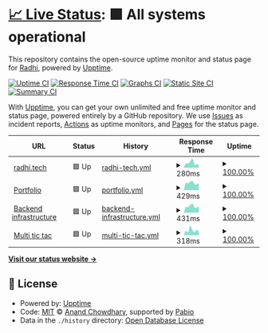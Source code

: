 # [📈 Live Status](https://bajahaw.github.io/web-monitor): <!--live status--> **🟩 All systems operational**

This repository contains the open-source uptime monitor and status page for [Radhi](https://bajahaw.github.io/web-monitor), powered by [Upptime](https://github.com/upptime/upptime).

[![Uptime CI](https://github.com/bajahaw/web-monitor/workflows/Uptime%20CI/badge.svg)](https://github.com/bajahaw/web-monitor/actions?query=workflow%3A%22Uptime+CI%22)
[![Response Time CI](https://github.com/bajahaw/web-monitor/workflows/Response%20Time%20CI/badge.svg)](https://github.com/bajahaw/web-monitor/actions?query=workflow%3A%22Response+Time+CI%22)
[![Graphs CI](https://github.com/bajahaw/web-monitor/workflows/Graphs%20CI/badge.svg)](https://github.com/bajahaw/web-monitor/actions?query=workflow%3A%22Graphs+CI%22)
[![Static Site CI](https://github.com/bajahaw/web-monitor/workflows/Static%20Site%20CI/badge.svg)](https://github.com/bajahaw/web-monitor/actions?query=workflow%3A%22Static+Site+CI%22)
[![Summary CI](https://github.com/bajahaw/web-monitor/workflows/Summary%20CI/badge.svg)](https://github.com/bajahaw/web-monitor/actions?query=workflow%3A%22Summary+CI%22)

With [Upptime](https://upptime.js.org), you can get your own unlimited and free uptime monitor and status page, powered entirely by a GitHub repository. We use [Issues](https://github.com/bajahaw/web-monitor/issues) as incident reports, [Actions](https://github.com/bajahaw/web-monitor/actions) as uptime monitors, and [Pages](https://bajahaw.github.io/web-monitor) for the status page.

<!--start: status pages-->
<!-- This summary is generated by Upptime (https://github.com/upptime/upptime) -->
<!-- Do not edit this manually, your changes will be overwritten -->
<!-- prettier-ignore -->
| URL | Status | History | Response Time | Uptime |
| --- | ------ | ------- | ------------- | ------ |
| <img alt="" src="https://icons.duckduckgo.com/ip3/www.radhi.tech.ico" height="13"> [radhi.tech](https://www.radhi.tech) | 🟩 Up | [radhi-tech.yml](https://github.com/Bajahaw/web-monitor/commits/HEAD/history/radhi-tech.yml) | <details><summary><img alt="Response time graph" src="./graphs/radhi-tech/response-time-week.png" height="20"> 280ms</summary><br><a href="https://status.radhi.tech/history/radhi-tech"><img alt="Response time 363" src="https://img.shields.io/endpoint?url=https%3A%2F%2Fraw.githubusercontent.com%2FBajahaw%2Fweb-monitor%2FHEAD%2Fapi%2Fradhi-tech%2Fresponse-time.json"></a><br><a href="https://status.radhi.tech/history/radhi-tech"><img alt="24-hour response time 200" src="https://img.shields.io/endpoint?url=https%3A%2F%2Fraw.githubusercontent.com%2FBajahaw%2Fweb-monitor%2FHEAD%2Fapi%2Fradhi-tech%2Fresponse-time-day.json"></a><br><a href="https://status.radhi.tech/history/radhi-tech"><img alt="7-day response time 280" src="https://img.shields.io/endpoint?url=https%3A%2F%2Fraw.githubusercontent.com%2FBajahaw%2Fweb-monitor%2FHEAD%2Fapi%2Fradhi-tech%2Fresponse-time-week.json"></a><br><a href="https://status.radhi.tech/history/radhi-tech"><img alt="30-day response time 295" src="https://img.shields.io/endpoint?url=https%3A%2F%2Fraw.githubusercontent.com%2FBajahaw%2Fweb-monitor%2FHEAD%2Fapi%2Fradhi-tech%2Fresponse-time-month.json"></a><br><a href="https://status.radhi.tech/history/radhi-tech"><img alt="1-year response time 363" src="https://img.shields.io/endpoint?url=https%3A%2F%2Fraw.githubusercontent.com%2FBajahaw%2Fweb-monitor%2FHEAD%2Fapi%2Fradhi-tech%2Fresponse-time-year.json"></a></details> | <details><summary><a href="https://status.radhi.tech/history/radhi-tech">100.00%</a></summary><a href="https://status.radhi.tech/history/radhi-tech"><img alt="All-time uptime 99.91%" src="https://img.shields.io/endpoint?url=https%3A%2F%2Fraw.githubusercontent.com%2FBajahaw%2Fweb-monitor%2FHEAD%2Fapi%2Fradhi-tech%2Fuptime.json"></a><br><a href="https://status.radhi.tech/history/radhi-tech"><img alt="24-hour uptime 100.00%" src="https://img.shields.io/endpoint?url=https%3A%2F%2Fraw.githubusercontent.com%2FBajahaw%2Fweb-monitor%2FHEAD%2Fapi%2Fradhi-tech%2Fuptime-day.json"></a><br><a href="https://status.radhi.tech/history/radhi-tech"><img alt="7-day uptime 100.00%" src="https://img.shields.io/endpoint?url=https%3A%2F%2Fraw.githubusercontent.com%2FBajahaw%2Fweb-monitor%2FHEAD%2Fapi%2Fradhi-tech%2Fuptime-week.json"></a><br><a href="https://status.radhi.tech/history/radhi-tech"><img alt="30-day uptime 100.00%" src="https://img.shields.io/endpoint?url=https%3A%2F%2Fraw.githubusercontent.com%2FBajahaw%2Fweb-monitor%2FHEAD%2Fapi%2Fradhi-tech%2Fuptime-month.json"></a><br><a href="https://status.radhi.tech/history/radhi-tech"><img alt="1-year uptime 99.91%" src="https://img.shields.io/endpoint?url=https%3A%2F%2Fraw.githubusercontent.com%2FBajahaw%2Fweb-monitor%2FHEAD%2Fapi%2Fradhi-tech%2Fuptime-year.json"></a></details>
| <img alt="" src="https://icons.duckduckgo.com/ip3/portfolio.radhi.tech.ico" height="13"> [Portfolio](https://portfolio.radhi.tech) | 🟩 Up | [portfolio.yml](https://github.com/Bajahaw/web-monitor/commits/HEAD/history/portfolio.yml) | <details><summary><img alt="Response time graph" src="./graphs/portfolio/response-time-week.png" height="20"> 429ms</summary><br><a href="https://status.radhi.tech/history/portfolio"><img alt="Response time 474" src="https://img.shields.io/endpoint?url=https%3A%2F%2Fraw.githubusercontent.com%2FBajahaw%2Fweb-monitor%2FHEAD%2Fapi%2Fportfolio%2Fresponse-time.json"></a><br><a href="https://status.radhi.tech/history/portfolio"><img alt="24-hour response time 412" src="https://img.shields.io/endpoint?url=https%3A%2F%2Fraw.githubusercontent.com%2FBajahaw%2Fweb-monitor%2FHEAD%2Fapi%2Fportfolio%2Fresponse-time-day.json"></a><br><a href="https://status.radhi.tech/history/portfolio"><img alt="7-day response time 429" src="https://img.shields.io/endpoint?url=https%3A%2F%2Fraw.githubusercontent.com%2FBajahaw%2Fweb-monitor%2FHEAD%2Fapi%2Fportfolio%2Fresponse-time-week.json"></a><br><a href="https://status.radhi.tech/history/portfolio"><img alt="30-day response time 456" src="https://img.shields.io/endpoint?url=https%3A%2F%2Fraw.githubusercontent.com%2FBajahaw%2Fweb-monitor%2FHEAD%2Fapi%2Fportfolio%2Fresponse-time-month.json"></a><br><a href="https://status.radhi.tech/history/portfolio"><img alt="1-year response time 474" src="https://img.shields.io/endpoint?url=https%3A%2F%2Fraw.githubusercontent.com%2FBajahaw%2Fweb-monitor%2FHEAD%2Fapi%2Fportfolio%2Fresponse-time-year.json"></a></details> | <details><summary><a href="https://status.radhi.tech/history/portfolio">100.00%</a></summary><a href="https://status.radhi.tech/history/portfolio"><img alt="All-time uptime 99.18%" src="https://img.shields.io/endpoint?url=https%3A%2F%2Fraw.githubusercontent.com%2FBajahaw%2Fweb-monitor%2FHEAD%2Fapi%2Fportfolio%2Fuptime.json"></a><br><a href="https://status.radhi.tech/history/portfolio"><img alt="24-hour uptime 100.00%" src="https://img.shields.io/endpoint?url=https%3A%2F%2Fraw.githubusercontent.com%2FBajahaw%2Fweb-monitor%2FHEAD%2Fapi%2Fportfolio%2Fuptime-day.json"></a><br><a href="https://status.radhi.tech/history/portfolio"><img alt="7-day uptime 100.00%" src="https://img.shields.io/endpoint?url=https%3A%2F%2Fraw.githubusercontent.com%2FBajahaw%2Fweb-monitor%2FHEAD%2Fapi%2Fportfolio%2Fuptime-week.json"></a><br><a href="https://status.radhi.tech/history/portfolio"><img alt="30-day uptime 99.89%" src="https://img.shields.io/endpoint?url=https%3A%2F%2Fraw.githubusercontent.com%2FBajahaw%2Fweb-monitor%2FHEAD%2Fapi%2Fportfolio%2Fuptime-month.json"></a><br><a href="https://status.radhi.tech/history/portfolio"><img alt="1-year uptime 99.18%" src="https://img.shields.io/endpoint?url=https%3A%2F%2Fraw.githubusercontent.com%2FBajahaw%2Fweb-monitor%2FHEAD%2Fapi%2Fportfolio%2Fuptime-year.json"></a></details>
| <img alt="" src="https://icons.duckduckgo.com/ip3/backend.radhi.tech.ico" height="13"> [Backend infrastructure](https://backend.radhi.tech/api/health) | 🟩 Up | [backend-infrastructure.yml](https://github.com/Bajahaw/web-monitor/commits/HEAD/history/backend-infrastructure.yml) | <details><summary><img alt="Response time graph" src="./graphs/backend-infrastructure/response-time-week.png" height="20"> 431ms</summary><br><a href="https://status.radhi.tech/history/backend-infrastructure"><img alt="Response time 440" src="https://img.shields.io/endpoint?url=https%3A%2F%2Fraw.githubusercontent.com%2FBajahaw%2Fweb-monitor%2FHEAD%2Fapi%2Fbackend-infrastructure%2Fresponse-time.json"></a><br><a href="https://status.radhi.tech/history/backend-infrastructure"><img alt="24-hour response time 424" src="https://img.shields.io/endpoint?url=https%3A%2F%2Fraw.githubusercontent.com%2FBajahaw%2Fweb-monitor%2FHEAD%2Fapi%2Fbackend-infrastructure%2Fresponse-time-day.json"></a><br><a href="https://status.radhi.tech/history/backend-infrastructure"><img alt="7-day response time 431" src="https://img.shields.io/endpoint?url=https%3A%2F%2Fraw.githubusercontent.com%2FBajahaw%2Fweb-monitor%2FHEAD%2Fapi%2Fbackend-infrastructure%2Fresponse-time-week.json"></a><br><a href="https://status.radhi.tech/history/backend-infrastructure"><img alt="30-day response time 449" src="https://img.shields.io/endpoint?url=https%3A%2F%2Fraw.githubusercontent.com%2FBajahaw%2Fweb-monitor%2FHEAD%2Fapi%2Fbackend-infrastructure%2Fresponse-time-month.json"></a><br><a href="https://status.radhi.tech/history/backend-infrastructure"><img alt="1-year response time 440" src="https://img.shields.io/endpoint?url=https%3A%2F%2Fraw.githubusercontent.com%2FBajahaw%2Fweb-monitor%2FHEAD%2Fapi%2Fbackend-infrastructure%2Fresponse-time-year.json"></a></details> | <details><summary><a href="https://status.radhi.tech/history/backend-infrastructure">100.00%</a></summary><a href="https://status.radhi.tech/history/backend-infrastructure"><img alt="All-time uptime 98.35%" src="https://img.shields.io/endpoint?url=https%3A%2F%2Fraw.githubusercontent.com%2FBajahaw%2Fweb-monitor%2FHEAD%2Fapi%2Fbackend-infrastructure%2Fuptime.json"></a><br><a href="https://status.radhi.tech/history/backend-infrastructure"><img alt="24-hour uptime 100.00%" src="https://img.shields.io/endpoint?url=https%3A%2F%2Fraw.githubusercontent.com%2FBajahaw%2Fweb-monitor%2FHEAD%2Fapi%2Fbackend-infrastructure%2Fuptime-day.json"></a><br><a href="https://status.radhi.tech/history/backend-infrastructure"><img alt="7-day uptime 100.00%" src="https://img.shields.io/endpoint?url=https%3A%2F%2Fraw.githubusercontent.com%2FBajahaw%2Fweb-monitor%2FHEAD%2Fapi%2Fbackend-infrastructure%2Fuptime-week.json"></a><br><a href="https://status.radhi.tech/history/backend-infrastructure"><img alt="30-day uptime 98.73%" src="https://img.shields.io/endpoint?url=https%3A%2F%2Fraw.githubusercontent.com%2FBajahaw%2Fweb-monitor%2FHEAD%2Fapi%2Fbackend-infrastructure%2Fuptime-month.json"></a><br><a href="https://status.radhi.tech/history/backend-infrastructure"><img alt="1-year uptime 98.35%" src="https://img.shields.io/endpoint?url=https%3A%2F%2Fraw.githubusercontent.com%2FBajahaw%2Fweb-monitor%2FHEAD%2Fapi%2Fbackend-infrastructure%2Fuptime-year.json"></a></details>
| <img alt="" src="https://icons.duckduckgo.com/ip3/multi-tic-tac.onrender.com.ico" height="13"> [Multi tic tac](https://multi-tic-tac.onrender.com) | 🟩 Up | [multi-tic-tac.yml](https://github.com/Bajahaw/web-monitor/commits/HEAD/history/multi-tic-tac.yml) | <details><summary><img alt="Response time graph" src="./graphs/multi-tic-tac/response-time-week.png" height="20"> 318ms</summary><br><a href="https://status.radhi.tech/history/multi-tic-tac"><img alt="Response time 6184" src="https://img.shields.io/endpoint?url=https%3A%2F%2Fraw.githubusercontent.com%2FBajahaw%2Fweb-monitor%2FHEAD%2Fapi%2Fmulti-tic-tac%2Fresponse-time.json"></a><br><a href="https://status.radhi.tech/history/multi-tic-tac"><img alt="24-hour response time 227" src="https://img.shields.io/endpoint?url=https%3A%2F%2Fraw.githubusercontent.com%2FBajahaw%2Fweb-monitor%2FHEAD%2Fapi%2Fmulti-tic-tac%2Fresponse-time-day.json"></a><br><a href="https://status.radhi.tech/history/multi-tic-tac"><img alt="7-day response time 318" src="https://img.shields.io/endpoint?url=https%3A%2F%2Fraw.githubusercontent.com%2FBajahaw%2Fweb-monitor%2FHEAD%2Fapi%2Fmulti-tic-tac%2Fresponse-time-week.json"></a><br><a href="https://status.radhi.tech/history/multi-tic-tac"><img alt="30-day response time 5963" src="https://img.shields.io/endpoint?url=https%3A%2F%2Fraw.githubusercontent.com%2FBajahaw%2Fweb-monitor%2FHEAD%2Fapi%2Fmulti-tic-tac%2Fresponse-time-month.json"></a><br><a href="https://status.radhi.tech/history/multi-tic-tac"><img alt="1-year response time 6184" src="https://img.shields.io/endpoint?url=https%3A%2F%2Fraw.githubusercontent.com%2FBajahaw%2Fweb-monitor%2FHEAD%2Fapi%2Fmulti-tic-tac%2Fresponse-time-year.json"></a></details> | <details><summary><a href="https://status.radhi.tech/history/multi-tic-tac">100.00%</a></summary><a href="https://status.radhi.tech/history/multi-tic-tac"><img alt="All-time uptime 99.16%" src="https://img.shields.io/endpoint?url=https%3A%2F%2Fraw.githubusercontent.com%2FBajahaw%2Fweb-monitor%2FHEAD%2Fapi%2Fmulti-tic-tac%2Fuptime.json"></a><br><a href="https://status.radhi.tech/history/multi-tic-tac"><img alt="24-hour uptime 100.00%" src="https://img.shields.io/endpoint?url=https%3A%2F%2Fraw.githubusercontent.com%2FBajahaw%2Fweb-monitor%2FHEAD%2Fapi%2Fmulti-tic-tac%2Fuptime-day.json"></a><br><a href="https://status.radhi.tech/history/multi-tic-tac"><img alt="7-day uptime 100.00%" src="https://img.shields.io/endpoint?url=https%3A%2F%2Fraw.githubusercontent.com%2FBajahaw%2Fweb-monitor%2FHEAD%2Fapi%2Fmulti-tic-tac%2Fuptime-week.json"></a><br><a href="https://status.radhi.tech/history/multi-tic-tac"><img alt="30-day uptime 98.79%" src="https://img.shields.io/endpoint?url=https%3A%2F%2Fraw.githubusercontent.com%2FBajahaw%2Fweb-monitor%2FHEAD%2Fapi%2Fmulti-tic-tac%2Fuptime-month.json"></a><br><a href="https://status.radhi.tech/history/multi-tic-tac"><img alt="1-year uptime 99.16%" src="https://img.shields.io/endpoint?url=https%3A%2F%2Fraw.githubusercontent.com%2FBajahaw%2Fweb-monitor%2FHEAD%2Fapi%2Fmulti-tic-tac%2Fuptime-year.json"></a></details>

<!--end: status pages-->

[**Visit our status website →**](https://bajahaw.github.io/web-monitor)

## 📄 License

- Powered by: [Upptime](https://github.com/upptime/upptime)
- Code: [MIT](./LICENSE) © [Anand Chowdhary](https://anandchowdhary.com), supported by [Pabio](https://pabio.com)
- Data in the `./history` directory: [Open Database License](https://opendatacommons.org/licenses/odbl/1-0/)
